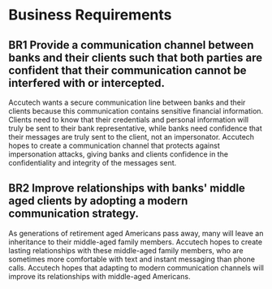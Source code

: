 # Business Requirements

## BR1 Provide a communication channel between banks and their clients such that both parties are confident that their communication cannot be interfered with or intercepted. 
Accutech wants a secure communication line between banks and their clients because this communication contains sensitive financial information. Clients need to know that their credentials and personal information will truly be sent to their bank representative, while banks need confidence that their messages are truly sent to the client, not an impersonator. Accutech hopes to create a communication channel that protects against impersonation attacks, giving banks and clients confidence in the confidentiality and integrity of the messages sent.

## BR2 Improve relationships with banks' middle aged clients by adopting a modern communication strategy.
As generations of retirement aged Americans pass away, many will leave an inheritance to their middle-aged family members. Accutech hopes to create lasting relationships with these middle-aged family members, who are sometimes more comfortable with text and instant messaging than phone calls. Accutech hopes that adapting to modern communication channels will improve its relationships with middle-aged Americans. 

